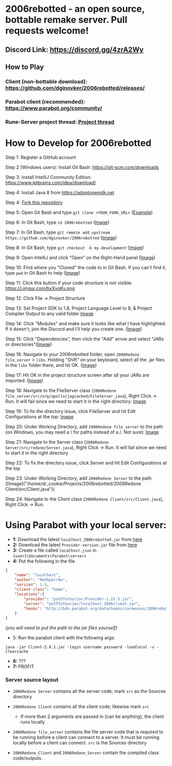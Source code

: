 # 2006rebotted - an open source, bottable remake server. Pull requests welcome!

## Discord Link: https://discord.gg/4zrA2Wy

## How to Play

### Client (non-bottable download): https://github.com/dginovker/2006rebotted/releases/
### Parabot client (recommended): https://www.parabot.org/community/
### Rune-Server project thread: [Project thread](https://www.rune-server.ee/runescape-development/rs2-server/projects/686444-2006rebotted-remake-server-will-allow-supply-creatable-bots.html)

# How to Develop for 2006rebotted

Step 1: Register a GitHub account

Step 2 (Windows users): Install Git Bash: https://git-scm.com/downloads

Step 3: Install IntelliJ Community Edition: https://www.jetbrains.com/idea/download/

Step 4: Install Java 8 from https://adoptopenjdk.net

Step 4: [Fork this repository](https://i.imgur.com/PoMTxZj.png)

Step 5: Open Git Bash and type `git clone <YOUR_FORK_URL>` ([Example](https://i.imgur.com/Hs1upNf.png)) 

Step 6: In Git Bash, type `cd 2006rebotted` ([Image](https://i.imgur.com/ePs3U2C.png))

Step 7: In Git Bash, type `git remote add upstream https://github.com/dginovker/2006rebotted` ([Image](https://i.imgur.com/4qYP9ve.png))

Step 8: In Git Bash, type `git checkout -b my-development` ([Image](https://i.imgur.com/4yHUsjc.png))

Step 9: Open IntelliJ and click "Open" on the Right-Hand panel ([Image](https://i.imgur.com/ApABBlm.png))

Step 10: Find where you "Cloned" the code to in Git Bash. If you can't find it, type `pwd` in Git Bash to help ([Image](https://i.imgur.com/YvVFtmW.png))

Step 11: Click this button if your code structure is not visible: https://i.imgur.com/bxXvoKv.png

Step 12: Click File -> Project Structure

Step 13: Set Project SDK to 1.8, Project Language Level to 8, & Project Compiler Output to any valid folder [Image](https://i.imgur.com/9PJDk0Q.png)

Step 14: Click "Modules" and make sure it looks like what I have highlighted. If it doesn't, join the Discord and I'll help you create one. ([Image](https://i.imgur.com/NBAnk0A.png))

Step 15: Click "Dependencies", then click the "Add" arrow and select "JARs or directories"([Image](https://i.imgur.com/tGI9QNI.png))

Step 16: Navigate to your 2006rebotted folder, open `2006Redone file_server` > `libs`. Holding "Shift" on your keyboard, select all the .jar files in the `libs` folder there, and hit OK. ([Image](https://i.imgur.com/Yv3SX1q.png))

Step 17: Hit OK in the project structure screen after all your JARs are imported: ([Image](https://i.imgur.com/Yv3SX1q.png))

Step 18: Navigate to the FileServer class (`2006Redone file_server/src/org/apollo/jagcached/FileServer.java`), Right Click -> Run. It will fail since we need to start it in the right directory: [Image](https://i.imgur.com/LFkr39U.png)

Step 19: To fix the directory issue, click FileServer and hit Edit Configurations at the top: [Image](https://i.imgur.com/lJdBPCs.png)

Step 20: Under Working Directory, add `2006Redone file_server` to the path (on Windows, you may need a \\ for paths instead of a /. Not sure): [Image](https://i.imgur.com/ANkbgBl.png)

Step 21: Navigate to the Server class (`2006Redone Server/src/redone/Server.java`), Right Click -> Run. It will fail since we need to start it in the right directory

Step 22: To fix the directory issue, click Server and hit Edit Configurations at the top

Step 23: Under Working Directory, add `2006Redone Server` to the path ([Image]("/home/dr_cookie/Projects/2006rebotted/2006Redone Client/src/Client.java"))

Step 24: Navigate to the Client class (`2006Redone Client/src/Client.java`), Right Click -> Run.


# Using Parabot with your local server:
- **1:** Download the latest `localhost_2006rebotted.jar` from [here](https://github.com/dginovker/2006rebotted/releases)
- **2:** Download the latest `Provider-version.jar` file from [here](http://v3.bdn.parabot.org/api/bot/download/default-provider?nightly=false)
- **3:** Create a file called `localhost.json` in `{user}\Documents\Parabot\servers`
- **4:** Put the following in the file
```json
{
    "name": "localhost",
    "author": "RedSparr0w",
    "version": 1.0,
    "client-class": "Game",
    "locations":{
        "provider": "pathToYourJar/Provider-1.21.5.jar",
        "server": "pathToYourJar/localhost_2006client.jar",
        "hooks": "http://bdn.parabot.org/data/hooks/carmeuses/2006rebotted_hooks.xml"
    }
}
```
_(you will need to put the path to the jar files yourself)_
- 5: Run the parabot client with the following args:
```fix
java -jar Client-2.8.1.jar -login username password -loadlocal -v -clearcache
```
- **6:** ???
- **7:** PROFIT

### Server source layout

- `2006Redone Server` contains all the server code; mark `src` as the Sources directory
- `2006Redone Client` contains all the client code; likewise mark `src`
  - If more than 2 arguments are passed in (can be anything), the client runs locally
- `2006Redone file_server` contains the file server code that is *required* to be running before a client can connect to a server. It must be running locally before a client can connect. `src` is the Sources directory

- `2006Redone_Client` and `2006Redone_Server` contain the compiled class code/outputs.
